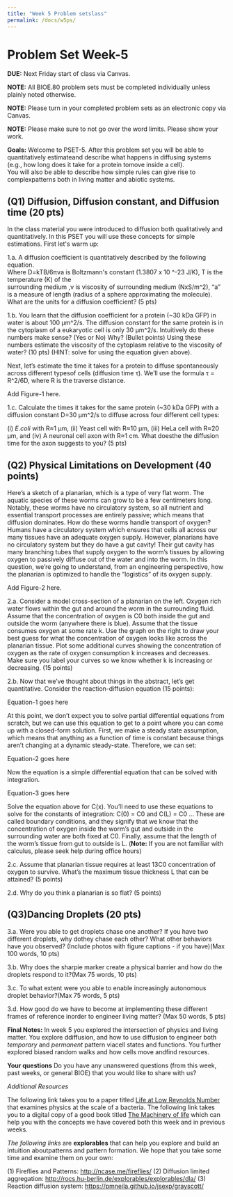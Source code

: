 ```yaml
---
title: "Week 5 Problem setslass"
permalink: /docs/w5ps/
---
```


# Problem Set Week-5

**DUE:** Next Friday start of class via Canvas.

**NOTE:** All BIOE.80 problem sets must be completed individually unless plainly noted otherwise.

**NOTE:** Please turn in your completed problem sets as an electronic copy via Canvas.

**NOTE:** Please make sure to not go over the word limits. Please show your work. 


**Goals:** Welcome to PSET-5. 
After this problem set you will be able to quantitatively estimateand describe what happens in diffusing systems 
(e.g., how long does it take for a protein tomove inside a cell).  
You will also be able to describe how simple rules can give rise to complexpatterns both in living matter 
and abiotic systems.

## (Q1) Diffusion, Diffusion constant, and Diffusion time (20 pts)

 In the class material you were introduced to diffusion both qualitatively and quantitatively.
 In this PSET you will use these concepts for simple estimations. First let's warm up:
 
 1.a. A diffusion coefficient is quantitatively described by the following equation.   
 Where D=kTB/6πνa is Boltzmann's constant (1.3807 x 10 ^-23 J/K), T is the temperature (K) of the   
 surrounding medium ,ν is viscosity of surrounding medium (NxS/m^2), “a” is a measure of length 
 (radius of a sphere approximating the molecule).  What are the units for a diffusion coefficient? (5 pts)
 
 
1.b. You learn that the diffusion coefficient for a protein (~30 kDa GFP) in water is about 100 µm^2/s.
The diffusion constant for the same protein is in the cytoplasm of a eukaryotic cell is only 30 µm^2/s.
Intuitively do these numbers make sense? (Yes or No) Why? (Bullet points)
Using these numbers estimate the viscosity of the cytoplasm relative to the viscosity of water? 
(10 pts) (HINT: solve for using the equation given above).

Next, let’s estimate the time it takes for a protein to diffuse spontaneously across different typesof cells 
(diffusion time τ). We’ll use the formula τ = R^2/6D, where R is the traverse distance.


Add Figure-1 here. 

1.c. Calculate the times it takes for the same protein (~30 kDa GFP) with a diffusion constant D=30 µm^2/s to diffuse across four different cell types: 

(i) *E.coli* with R≈1 μm, 
(ii)  Yeast cell with R≈10 μm, 
(iii) HeLa cell with R≈20 μm, and
(iv) A neuronal cell axon with R≈1 cm.
What doesthe the diffusion time for the axon suggests to you? (5 pts)


## (Q2) Physical Limitations on Development (40 points)

Here’s a sketch of a planarian, which is a type of very flat worm. The aquatic species of these worms can grow to be a few centimeters long. Notably, these worms have no circulatory system, so all nutrient and essential transport processes are entirely passive; which means that diffusion dominates. How do these worms handle transport of oxygen? Humans have a circulatory system which ensures that cells all across our many tissues have an adequate oxygen supply. However, planarians have no circulatory system but they do have a gut cavity! Their gut cavity has many branching tubes that supply oxygen to the worm’s tissues by allowing oxygen to passively diffuse out of the water and into the worm. In this question, we’re going to understand, from an engineering perspective, how the planarian is optimized to handle the “logistics” of its oxygen supply. 


Add Figure-2 here. 


2.a. Consider a model cross-section of a planarian on the left. Oxygen rich water flows within the gut and around the worm in the surrounding fluid. Assume that the concentration of oxygen is C0 both inside the gut and outside the worm (anywhere there is blue). Assume that the tissue consumes oxygen at some rate k. Use the graph on the right to draw your best guess for what the concentration of oxygen looks like across the planarian tissue. Plot some additional curves showing the concentration of oxygen as the rate of oxygen consumption k increases and decreases. Make sure you label your curves so we know whether k is increasing or decreasing. (15 points)


2.b. Now that we’ve thought about things in the abstract, let’s get quantitative. Consider the reaction-diffusion equation (15 points):

Equation-1 goes here 

At this point, we don’t expect you to solve partial differential equations from scratch, but we can use this equation to get to a point where you can come up with a closed-form solution. First, we make a steady state assumption, which means that anything as a function of time is constant because things aren’t changing at a dynamic steady-state. Therefore, we can set:

Equation-2 goes here 

Now the equation is a simple differential equation that can be solved with integration.

Equation-3 goes here 

Solve the equation above for C(x). You’ll need to use these equations to solve for the constants of integration: C(0) = C0  and C(L) = C0 ... These are called boundary conditions, and they signify that we know that the concentration of oxygen inside the worm’s gut and outside in the surrounding water are both fixed at C0. Finally, assume that the length of the worm’s tissue from gut to outside is L. (**Note:** If you are not familiar with calculus, please seek help during office hours)

2.c. Assume that planarian tissue requires at least 13C0 concentration of oxygen to survive. What’s the maximum tissue thickness L that can be attained? (5 points)

2.d. Why do you think a planarian is so flat? (5 points)


## (Q3)Dancing Droplets (20 pts) 

3.a. Were you able to get droplets chase one another? If you have two different droplets, why dothey chase each other? What other behaviors have you observed? (Include photos with figure captions - if you have)(Max 100 words, 10 pts)


3.b. Why does the sharpie marker create a physical barrier and how do the droplets respond to it?(Max 75 words, 10 pts)


3.c. To what extent were you able to enable increasingly autonomous droplet behavior?(Max 75 words,  5 pts)


3.d. How good do we have to become at implementing these different frames of reference inorder to engineer living matter? 
(Max 50 words,  5 pts)


**Final Notes:**  In week 5 you explored the intersection of physics and living matter. You explore ddiffusion, and how to use diffusion to engineer  both *temporary* and *permanent* pattern viacell states and functions. You further explored biased random walks and how cells move andfind resources.


**Your questions**
Do you have any unanswered questions (from this week, past weeks, or general BIOE) that you would like to share with us?


*Additional Resources*    

The following link takes you to a paper titled [Life at Low Reynolds Number](https://www2.gwu.edu/~phy21bio/Reading/Purcell_life_at_low_reynolds_number.pdf) that examines physics at the scale of a bacteria. The following link takes you to a digital copy of a good book titled [The Machinery of life](https://searchworks.stanford.edu/view/11568895) which can help you with the concepts we have covered both this week and in previous weeks.

*The following links* 
are **explorables** that can help you explore and build an intuition aboutpatterns and pattern formation. 
We hope that you take some time and examine them on your own:

(1) Fireflies and Patterns: http://ncase.me/fireflies/
(2) Diffusion limited aggregation: http://rocs.hu-berlin.de/explorables/explorables/dla/
(3) Reaction diffusion system: https://pmneila.github.io/jsexp/grayscott/

